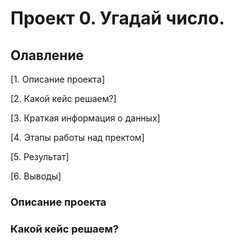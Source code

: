 # Проект 0. Угадай число.

## Олавление
[1. Описание проекта]

[2. Какой кейс решаем?]

[3. Краткая информация о данных]

[4. Этапы работы над пректом]

[5. Результат]

[6. Выводы]

### Описание проекта

### Какой кейс решаем?

